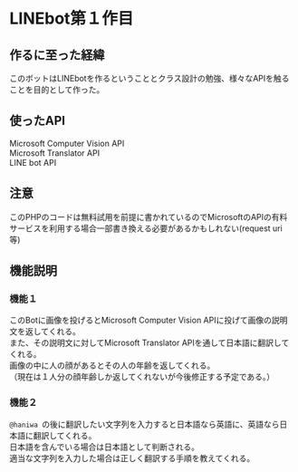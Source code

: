 # LINEbot第１作目
## 作るに至った経緯
このボットはLINEbotを作るということとクラス設計の勉強、様々なAPIを触ることを目的として作った。

## 使ったAPI
Microsoft Computer Vision API  
Microsoft Translator API  
LINE bot API

## 注意
このPHPのコードは無料試用を前提に書かれているのでMicrosoftのAPIの有料サービスを利用する場合一部書き換える必要があるかもしれない(request uri 等)

## 機能説明
### 機能１
このBotに画像を投げるとMicrosoft Computer Vision APIに投げて画像の説明文を返してくれる。  
また、その説明文に対してMicrosoft Translator APIを通して日本語に翻訳してくれる。  
画像の中に人の顔があるとその人の年齢を返してくれる。  
（現在は１人分の顔年齢しか返してくれないが今後修正する予定である。）

### 機能２
`@haniwa `の後に翻訳したい文字列を入力すると日本語なら英語に、英語なら日本語に翻訳してくれる。  
日本語を含んでいる場合は日本語として判断される。  
適当な文字列を入力した場合は正しく翻訳する手順を教えてくれる。  
